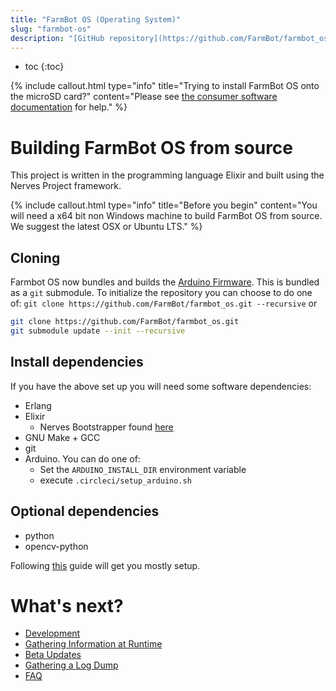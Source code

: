 ```yaml
---
title: "FarmBot OS (Operating System)"
slug: "farmbot-os"
description: "[GitHub repository](https://github.com/FarmBot/farmbot_os/)"
---
```


* toc
{:toc}


{%
include callout.html
type="info"
title="Trying to install FarmBot OS onto the microSD card?"
content="Please see [the consumer software documentation](https://software.farm.bot/docs/farmbot-os#installing-farmbot-os) for help."
%}

# Building FarmBot OS from source
This project is written in the programming language Elixir and built using the Nerves Project framework.

{%
include callout.html
type="info"
title="Before you begin"
content="You will need a x64 bit non Windows machine to build FarmBot OS from source. We suggest the latest OSX or Ubuntu LTS."
%}

## Cloning
Farmbot OS now bundles and builds the [Arduino Firmware](https://github.com/farmbot/farmbot-arduino-firmware). This is bundled as a `git` submodule. To initialize the repository you can choose to do one of: `git clone https://github.com/FarmBot/farmbot_os.git --recursive` or
```bash
git clone https://github.com/FarmBot/farmbot_os.git
git submodule update --init --recursive
```

## Install dependencies
If you have the above set up you will need some software dependencies:
* Erlang
* Elixir
  * Nerves Bootstrapper found [here](https://hexdocs.pm/nerves/installation.html#Linux)
* GNU Make + GCC
* git
* Arduino. You can do one of:
  * Set the `ARDUINO_INSTALL_DIR` environment variable
  * execute `.circleci/setup_arduino.sh`

## Optional dependencies
* python
* opencv-python

Following [this](http://embedded-elixir.com/post/2017-05-23-using-asdf-vm/) guide will get you mostly setup.

# What's next?

 * [Development](farmbot-os/farmbot-os-development.md)
 * [Gathering Information at Runtime](farmbot-os/gathering-information-at-runtime.md)
 * [Beta Updates](farmbot-os/beta-updates.md)
 * [Gathering a Log Dump](farmbot-os/gathering-a-log-dump.md)
 * [FAQ](farmbot-os/farmbot-os-faq.md)
